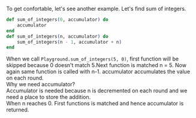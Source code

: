 To get confortable, let's see another example. Let's find sum of integers.

```elixir
def sum_of_integers(0, accumulator) do
    accumulator
end
def sum_of_integers(n, accumulator) do
    sum_of_integers(n - 1, accumulator + n)
end
```
When we call `Playground.sum_of_integers(5, 0)`, first function will be skipped because 0 doesn't match 5.Next function is matched n = 5. Now again same function is called with n-1. accumulator accumulates the value on each round.  
Why we need accumulator?  
Accumulator is needed because n is decremented on each round and we need a place to store the addition.  
When n reaches 0. First functions is matched and hence accumulator is returned.